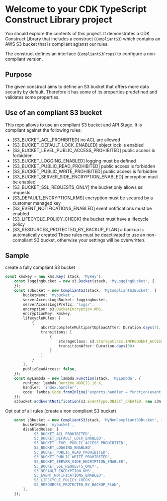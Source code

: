 # Welcome to your CDK TypeScript Construct Library project

You should explore the contents of this project. It demonstrates a CDK Construct Library that includes a construct (`CompliantS3`)
which contains an AWS S3 bucket that is compliant agianst our rules. 

The construct defines an interface (`CompliantS3Props`) to configure a non-compliant version.

## Purpose 

The given construct aims to define an S3 bucket that offers more data security by default. Therefore it has some of its properties predefined and validates some properties. 

## Use of an compliant S3 bucket
This repo allows to use an compliant S3 bucket and API Stage. It is compliant against the following rules:
- [S3_BUCKET_ACL_PROHIBITED] no ACL are allowed
- [S3_BUCKET_DEFAULT_LOCK_ENABLED] object lock is enabled
- [S3_BUCKET_LEVEL_PUBLIC_ACCESS_PROHIBITED] public access is forbidden
- [S3_BUCKET_LOGGING_ENABLED] logging must be defined
- [S3_BUCKET_PUBLIC_READ_PROHIBITED] public access is forbidden
- [S3_BUCKET_PUBLIC_WRITE_PROHIBITED] public access is forbidden
- [S3_BUCKET_SERVER_SIDE_ENCRYPTION_ENABLED] encryption must be enabled
- [S3_BUCKET_SSL_REQUESTS_ONLY] the bucket only allows ssl requests
- [S3_DEFAULT_ENCRYPTION_KMS] encryption must be secured by a customer managed key
- [S3_EVENT_NOTIFICATIONS_ENABLED] event notifications must be enabled
- [S3_LIFECYCLE_POLICY_CHECK] the bucket must have a lifecycle policy
- [S3_RESOURCES_PROTECTED_BY_BACKUP_PLAN] a backup is automatically created
These rules must be deactivated to use an non-compliant S3 bucket, otherwise your settings will be overwritten. 

## Sample

create a fully compliant S3 bucket 

```typescript
const kmskey = new kms.Key( stack, 'MyKey');
    const loggingbucket = new s3.Bucket(stack, 'MyLoggingBucket', {
    });
    const s3bucket = new CompliantS3(stack, 'MyCompliantS3Bucket', {
        bucketName: 'mybucket',
        serverAccessLogsBucket: loggingbucket,
        serverAccessLogsPrefix: 'logs/',
        encryption: s3.BucketEncryption.KMS,
        encryptionKey: kmskey,
        lifecycleRules: [
            {
                abortIncompleteMultipartUploadAfter: Duration.days(7),
                transitions: [
                    {
                        storageClass: s3.StorageClass.INFREQUENT_ACCESS,
                        transitionAfter: Duration.days(30)
                    }
                ]
            }
        ],
        publicReadAccess: false,
    });
    const myLambda = new lambda.Function(stack, 'MyLambda', {
        runtime: lambda.Runtime.NODEJS_16_X,
        handler: 'index.handler',
        code: lambda.Code.fromInline('exports.handler = function(event, ctx, cb) { return cb(null, "hi"); }')
    });
    s3bucket.addEventNotification(s3.EventType.OBJECT_CREATED, new s3n.LambdaDestination(myLambda), { prefix: 'home/myusername/*' });
```

Opt out of all rules (create a non compliant S3 bucket)

```typescript
    const s3bucket = new CompliantS3(stack, 'MyNonCompliantS3Bucket', {
        bucketName: 'mybucket',
        disabledRules: [
            'S3_BUCKET_ACL_PROHIBITED',
            'S3_BUCKET_DEFAULT_LOCK_ENABLED',
            'S3_BUCKET_LEVEL_PUBLIC_ACCESS_PROHIBITED',
            'S3_BUCKET_LOGGING_ENABLED',
            'S3_BUCKET_PUBLIC_READ_PROHIBITED',
            'S3_BUCKET_PUBLIC_WRITE_PROHIBITED',
            'S3_BUCKET_SERVER_SIDE_ENCRYPTION_ENABLED',
            'S3_BUCKET_SSL_REQUESTS_ONLY',
            'S3_DEFAULT_ENCRYPTION_KMS',
            'S3_EVENT_NOTIFICATIONS_ENABLED',
            'S3_LIFECYCLE_POLICY_CHECK',
            'S3_RESOURCES_PROTECTED_BY_BACKUP_PLAN',
        ],
    });
```